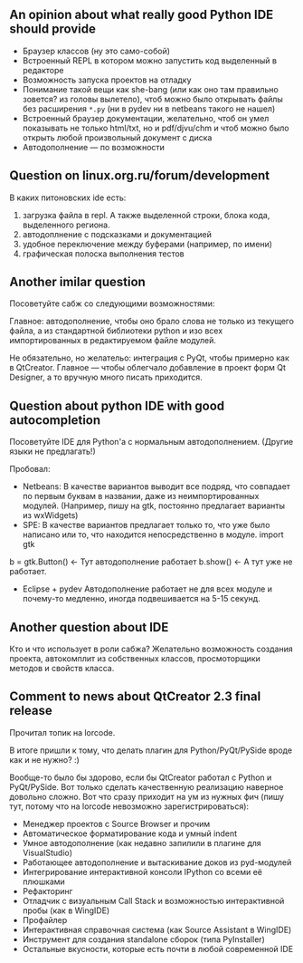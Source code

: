 ## An opinion about what really good Python IDE should provide ##
  * Браузер классов (ну это само-собой)
  * Встроенный REPL в котором можно запустить код выделенный в редакторе
  * Возможность запуска проектов на отладку
  * Понимание такой вещи как she-bang (или как оно там правильно зовется? из головы вылетело), чтоб можно было открывать файлы без расширения `*.py` (ни в pydev ни в netbeans такого не нашел)
  * Встроенный браузер документации, желательно, чтоб он умел показывать не только html/txt, но и pdf/djvu/chm и чтоб можно было открыть любой произвольный документ с диска
  * Автодополнение — по возможности

## Question on linux.org.ru/forum/development ##
В каких питоновских ide есть:
  1. загрузка файла в repl. А также выделенной строки, блока кода, выделенного региона.
  1. автодоплнение с подсказками и документацией
  1. удобное переключение между буферами (например, по имени)
  1. графическая полоска выполнения тестов

## Another imilar question ##
Посоветуйте сабж со следующими возможностями:

Главное: автодополнение, чтобы оно брало слова не только из текущего файла, а из стандартной библиотеки python и изо всех импортированных в редактируемом файле модулей.

Не обязательно, но желательо: интеграция с PyQt, чтобы примерно как в QtCreator. Главное — чтобы облегчало добавление в проект форм Qt Designer, а то вручную много писать приходится.

## Question about python IDE with good autocompletion ##
Посоветуйте IDE для Python'а с нормальным автодополнением. (Другие языки не предлагать!)

Пробовал:
- Netbeans: В качестве вариантов выводит все подряд, что совпадает по первым буквам в названии, даже из неимпортированных модулей. (Например, пишу на gtk, постоянно предлагает варианты из wxWidgets)
- SPE: В качестве вариантов предлагает только то, что уже было написано или то, что находится непосредственно в модуле.
import gtk

b = gtk.Button() <- Тут автодополнение работает
b.show() <- А тут уже не работает.

- Eclipse + pydev
Автодополнение работает не для всех модуле и почему-то медленно, иногда подвешивается на 5-15 секунд.

## Another question about IDE ##
Кто и что использует в роли сабжа? Желательно возможность создания проекта, автокомплит из собственных классов, просмоторщики методов и свойств класса.

## Comment to news about QtCreator 2.3 final release ##
Прочитал топик на lorcode.

В итоге пришли к тому, что делать плагин для Python/PyQt/PySide вроде как и не нужно? :)

Вообще-то было бы здорово, если бы QtCreator работал с Python и PyQt/PySide. Вот только сделать качественную реализацию наверное довольно сложно. Вот что сразу приходит на ум из нужных фич (пишу тут, потому что на lorcode невозможно зарегистрироваться):

  * Менеджер проектов с Source Browser и прочим
  * Автоматическое форматирование кода и умный indent
  * Умное автодополнение (как недавно запилили в плагине для VisualStudio)
  * Работающее автодополнение и вытаскивание доков из pyd-модулей
  * Интегрирование интерактивной консоли IPython со всеми её плюшками
  * Рефакторинг
  * Отладчик с визуальным Call Stack и возможностью интерактивной пробы (как в WingIDE)
  * Профайлер
  * Интерактивная справочная система (как Source Assistant в WingIDE)
  * Инструмент для создания standalone сборок (типа PyInstaller)
  * Остальные вкусности, которые есть почти в любой современной IDE